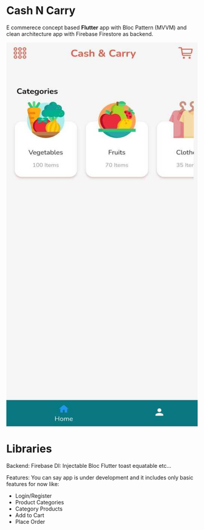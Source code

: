 # Cash N Carry

E commerece concept based <b>Flutter</b> app with Bloc Pattern (MVVM) and clean architecture app with Firebase Firestore as backend.

![Alt s1](/raw/s_01_1_512x1024.jpg "Optional title")


# Libraries
Backend: Firebase
DI: Injectable
Bloc
Flutter toast
equatable
etc...

Features:
You can say app is under development and it includes only basic features for now like:
- Login/Register
- Product Categories
- Category Products
- Add to Cart
- Place Order
